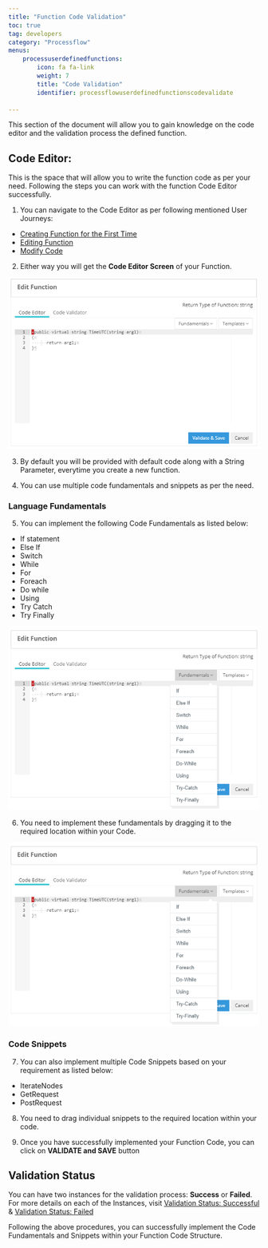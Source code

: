 ```yaml
---
title: "Function Code Validation"
toc: true
tag: developers
category: "Processflow"
menus: 
    processuserdefinedfunctions:
        icon: fa fa-link
        weight: 7
        title: "Code Validation" 
        identifier: processflowuserdefinedfunctionscodevalidate

---
```


This section of the document will allow you to gain knowledge on the code editor and the validation process the defined function.

## Code Editor:

This is the space that will allow you to write the function code as per your need. Following the steps you can work with the function Code Editor successfully.

1) You can navigate to the Code Editor as per following mentioned User Journeys:
 - [Creating Function for the First Time](/processflow/Create-User-Defined-Functions/#creating-user-defined-functions)
 - [Editing Function](/processflow/Listing-Editing-user-defined-functions/#functions---edit)
 - [Modify Code](/processflow/Listing-Editing-user-defined-functions/#function---modify-code)

2) Either way you will get the **Code Editor Screen** of your Function.

![codeeditor1](\staticfiles\processflow\media\codeeditor1.PNG)

3) By default you will be provided with default code along with a String Parameter, everytime you create a new function. 

4) You can use multiple code fundamentals and snippets as per the need.

### Language Fundamentals

5) You can implement the following Code Fundamentals as listed below:
 - If statement
 - Else If
 - Switch
 - While
 - For
 - Foreach
 - Do while
 - Using
 - Try Catch
 - Try Finally

![codeeditor2](\staticfiles\processflow\media\codeeditor2.PNG)

6) You need to implement these fundamentals by dragging it to the required location within your Code.

![codeeditor3](\staticfiles\processflow\media\codeeditor2.PNG)

### Code Snippets

7) You can also implement multiple Code Snippets based on your requirement as listed below:

 - IterateNodes
 - GetRequest
 - PostRequest

8) You need to drag individual snippets to the required location within your code.

9) Once you have successfully implemented your Function Code, you can click on **VALIDATE and SAVE** button

## Validation Status

You can have two instances for the validation process: **Success** or **Failed**. For more details on each of the Instances, visit [Validation Status: Successful](/processflow/Listing-Editing-user-defined-functions/#validation-status-successful) 
& [Validation Status: Failed](/processflow/Listing-Editing-user-defined-functions/#validation-status-failed)


Following the above procedures, you can successfully implement the Code Fundamentals and Snippets within your Function Code Structure.